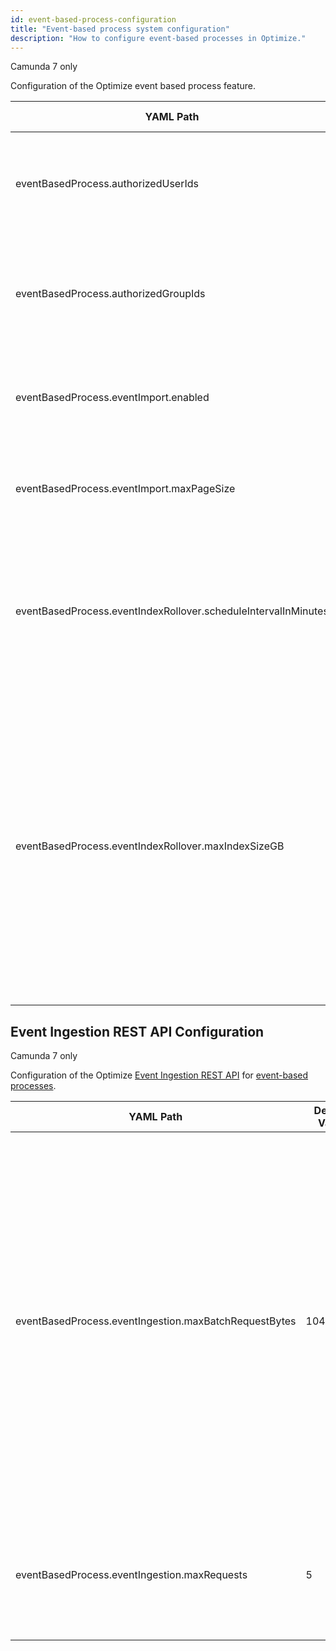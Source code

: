 ```yaml
---
id: event-based-process-configuration
title: "Event-based process system configuration"
description: "How to configure event-based processes in Optimize."
---
```


<span class="badge badge--platform">Camunda 7 only</span>

Configuration of the Optimize event based process feature.

| YAML Path                                                      | Default Value | Description                                                                                                                                                                                                                                                                                                                             |
| -------------------------------------------------------------- | ------------- | --------------------------------------------------------------------------------------------------------------------------------------------------------------------------------------------------------------------------------------------------------------------------------------------------------------------------------------- |
| eventBasedProcess.authorizedUserIds                            | [ ]           | A list of userIds that are authorized to manage (Create, Update, Publish & Delete) event based processes.                                                                                                                                                                                                                               |
| eventBasedProcess.authorizedGroupIds                           | [ ]           | A list of groupIds that are authorized to manage (Create, Update, Publish & Delete) event based processes.                                                                                                                                                                                                                              |
| eventBasedProcess.eventImport.enabled                          | false         | Determines whether this Optimize instance performs event based process instance import.                                                                                                                                                                                                                                                 |
| eventBasedProcess.eventImport.maxPageSize                      | 5000          | The batch size of events being correlated to process instances of event based processes.                                                                                                                                                                                                                                                |
| eventBasedProcess.eventIndexRollover.scheduleIntervalInMinutes | 10            | The interval in minutes at which to check whether the conditions for a rollover of eligible indices are met, triggering one if required. This value should be greater than 0.                                                                                                                                                           |
| eventBasedProcess.eventIndexRollover.maxIndexSizeGB            | 50            | Specifies the maximum total index size for events (excluding replicas). When shards get too large, query performance can slow down and rolling over an index can bring an improvement. Using this configuration, a rollover will occur when triggered and the current event index size matches or exceeds the maxIndexSizeGB threshold. |

## Event Ingestion REST API Configuration

<span class="badge badge--platform">Camunda 7 only</span>

Configuration of the Optimize [Event Ingestion REST API](../../../apis-tools/optimize-api/event-ingestion.md) for [event-based processes](components/userguide/additional-features/event-based-processes.md).

| YAML Path                                             | Default Value | Description                                                                                                                                                                                                                                                                       |
| ----------------------------------------------------- | ------------- | --------------------------------------------------------------------------------------------------------------------------------------------------------------------------------------------------------------------------------------------------------------------------------- |
| eventBasedProcess.eventIngestion.maxBatchRequestBytes | 10485760      | Content length limit for an ingestion REST API bulk request in bytes. Requests will be rejected when exceeding that limit. Defaults to 10MB. In case this limit is raised you should carefully tune the heap memory accordingly, see Adjust Optimize heap size on how to do that. |
| eventBasedProcess.eventIngestion.maxRequests          | 5             | The maximum number of event ingestion requests that can be serviced at any given time.                                                                                                                                                                                            |
